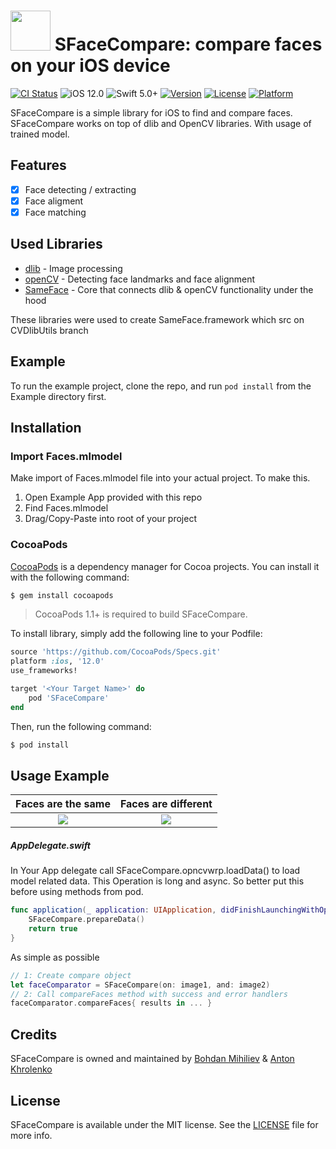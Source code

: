 <img src="https://cdn.rawgit.com/BohdanNikoletti/SFaceCompare/7acc1b9f/GraphicMaterials/logo.png" width="64" height="64"> SFaceCompare: compare faces on your iOS device
======================================
[![CI Status](https://img.shields.io/travis/BohdanNikoletti/SFaceCompare.svg?style=flat)](https://travis-ci.org/BohdanNikoletti/SFaceCompare)
![iOS 12.0](https://img.shields.io/badge/iOS-11.3%2B-blue.svg)
![Swift 5.0+](https://img.shields.io/badge/Swift-4.0%2B-orange.svg)
[![Version](https://img.shields.io/cocoapods/v/SFaceCompare.svg?style=flat)](https://cocoapods.org/pods/SFaceCompare)
[![License](https://img.shields.io/cocoapods/l/SFaceCompare.svg?style=flat)](https://cocoapods.org/pods/SFaceCompare)
[![Platform](https://img.shields.io/cocoapods/p/SFaceCompare.svg?style=flat)](https://cocoapods.org/pods/SFaceCompare)

SFaceCompare is a simple library for iOS to find and compare faces.
SFaceCompare works on top of dlib and OpenCV libraries. With usage of trained model.

## Features

- [x] Face detecting / extracting
- [x] Face aligment
- [x] Face matching

## Used Libraries

- [dlib](https://github.com/davisking/dlib) - Image processing
- [openCV](https://github.com/opencv/opencv) - Detecting face landmarks and face alignment
- [SameFace](https://github.com/BohdanNikoletti/SameFace) - Core that connects dlib & openCV functionality under the hood

These libraries were used to create SameFace.framework which src on CVDlibUtils branch

## Example

To run the example project, clone the repo, and run `pod install` from the Example directory first.

## Installation
### Import Faces.mlmodel
Make import of Faces.mlmodel file into your actual project. To make this.
1) Open Example App provided with this repo
2) Find Faces.mlmodel
3) Drag/Copy-Paste into root of your project
### CocoaPods

[CocoaPods](http://cocoapods.org) is a dependency manager for Cocoa projects. You can install it with the following command:

```bash
$ gem install cocoapods
```
> CocoaPods 1.1+ is required to build SFaceCompare.

To install library, simply add the following line to your Podfile:

```ruby
source 'https://github.com/CocoaPods/Specs.git'
platform :ios, '12.0'
use_frameworks!

target '<Your Target Name>' do
    pod 'SFaceCompare'
end
```

Then, run the following command:

```bash
$ pod install
```
## Usage Example
Faces are the same           |  Faces are different
:---------------------------:|:-------------------------:
<img src="https://rawgit.com/BohdanNikoletti/SFaceCompare/master/GraphicMaterials/usageSampleSucces.gif" /> | <img src="https://rawgit.com/BohdanNikoletti/SFaceCompare/master/GraphicMaterials/compareWithDiffFaces.gif" />

##### AppDelegate.swift
In Your App delegate call SFaceCompare.opncvwrp.loadData() to load model related data. This Operation is long and async. So better put this before using methods from pod.
```swift
func application(_ application: UIApplication, didFinishLaunchingWithOptions launchOptions: [UIApplicationLaunchOptionsKey: Any]?) -> Bool {
    SFaceCompare.prepareData()
    return true
}
```
As simple as possible
```swift
// 1: Create compare object
let faceComparator = SFaceCompare(on: image1, and: image2)
// 2: Call compareFaces method with success and error handlers
faceComparator.compareFaces{ results in ... }
```
## Credits

SFaceCompare is owned and maintained by [Bohdan Mihiliev](https://github.com/BohdanNikoletti) & [Anton Khrolenko](https://github.com/Thromkir)

## License

SFaceCompare is available under the MIT license. See the [LICENSE](https://github.com/BohdanNikoletti/SFaceCompare/blob/master/LICENSE) file for more info.
